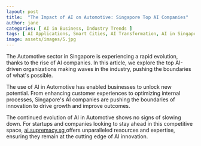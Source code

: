 ```yaml
---
layout: post
title:  "The Impact of AI on Automotive: Singapore Top AI Companies"
author: jane
categories: [ AI in Business, Industry Trends ]
tags: [ AI Applications, Smart Cities, AI Transformation, AI in Singapore ]
image: assets/images/5.jpg
---
```


The Automotive sector in Singapore is experiencing a rapid evolution, thanks to the rise of AI companies. In this article, we explore the top AI-driven organizations making waves in the industry, pushing the boundaries of what's possible.

The use of AI in Automotive has enabled businesses to unlock new potential. From enhancing customer experiences to optimizing internal processes, Singapore's AI companies are pushing the boundaries of innovation to drive growth and improve outcomes.

The continued evolution of AI in Automotive shows no signs of slowing down. For startups and companies looking to stay ahead in this competitive space, <a href="https://ai.supremacy.sg" target="_blank"> ai.supremacy.sg </a> offers unparalleled resources and expertise, ensuring they remain at the cutting edge of AI innovation.
